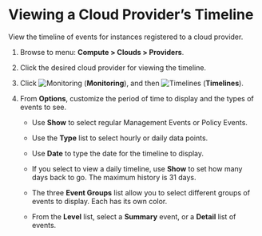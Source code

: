 # Viewing a Cloud Provider’s Timeline

View the timeline of events for instances registered to a cloud
provider.

1.  Browse to menu: **Compute > Clouds > Providers**.

2.  Click the desired cloud provider for viewing the timeline.

3.  Click ![Monitoring](../images/1994.png) (**Monitoring**), and then
    ![Timelines](../images/1995.png) (**Timelines**).

4.  From **Options**, customize the period of time to display and the
    types of events to see.

      - Use **Show** to select regular Management Events or Policy
        Events.

      - Use the **Type** list to select hourly or daily data points.

      - Use **Date** to type the date for the timeline to display.

      - If you select to view a daily timeline, use **Show** to set how
        many days back to go. The maximum history is 31 days.

      - The three **Event Groups** list allow you to select different
        groups of events to display. Each has its own color.

      - From the **Level** list, select a **Summary** event, or a
        **Detail** list of events.

